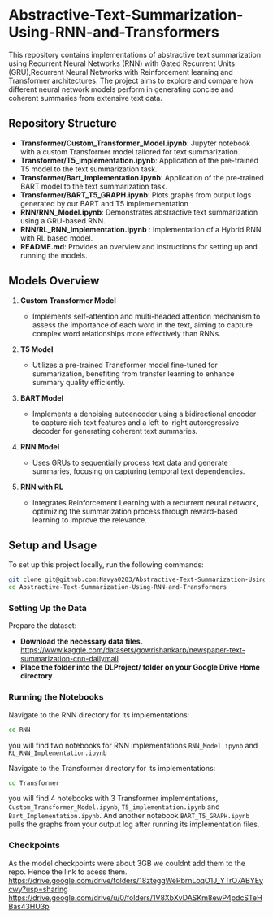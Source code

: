 # Abstractive-Text-Summarization-Using-RNN-and-Transformers


This repository contains implementations of abstractive text summarization using Recurrent Neural Networks (RNN) with Gated Recurrent Units (GRU),Recurrent Neural Networks with Reinforcement learning and Transformer architectures. The project aims to explore and compare how different neural network models perform in generating concise and coherent summaries from extensive text data.

## Repository Structure

- **Transformer/Custom_Transformer_Model.ipynb**: Jupyter notebook with a custom Transformer model tailored for text summarization.
- **Transformer/T5_implementation.ipynb**: Application of the pre-trained T5 model to the text summarization task.
- **Transformer/Bart_Implementation.ipynb**: Application of the pre-trained BART model to the text summarization task.
- **Transformer/BART_T5_GRAPH.ipynb**: Plots graphs from output logs generated by our BART and T5 implemementation
- **RNN/RNN_Model.ipynb**: Demonstrates abstractive text summarization using a GRU-based RNN.
- **RNN/RL_RNN_Implementation.ipynb** : Implementation of a Hybrid RNN with RL based model.
- **README.md**: Provides an overview and instructions for setting up and running the models.

## Models Overview

1. **Custom Transformer Model**
   - Implements self-attention and multi-headed attention mechanism to assess the importance of each word in the text, aiming to capture complex word relationships more effectively than RNNs.

3. **T5 Model**
   - Utilizes a pre-trained Transformer model fine-tuned for summarization, benefiting from transfer learning to enhance summary quality efficiently.
     
4. **BART Model**
   - Implements a denoising autoencoder using a bidirectional encoder to capture rich text features and a left-to-right autoregressive decoder for generating coherent text summaries.
  
5. **RNN Model**
   - Uses GRUs to sequentially process text data and generate summaries, focusing on capturing temporal text dependencies.
     
6. **RNN with RL**
   - Integrates Reinforcement Learning with a recurrent neural network, optimizing the summarization process through reward-based learning to improve the relevance.

## Setup and Usage
To set up this project locally, run the following commands:

```bash
git clone git@github.com:Navya0203/Abstractive-Text-Summarization-Using-RNN-and-Transformers.git
cd Abstractive-Text-Summarization-Using-RNN-and-Transformers
```

### Setting Up the Data

Prepare the dataset:
- **Download the necessary data files.**
   https://www.kaggle.com/datasets/gowrishankarp/newspaper-text-summarization-cnn-dailymail
- **Place the folder into the DLProject/ folder on your Google Drive Home directory**

### Running the Notebooks
Navigate to the RNN directory for its implementations:
```bash
cd RNN
```
you will find two notebooks for RNN implementations `RNN_Model.ipynb` and `RL_RNN_Implementation.ipynb`

Navigate to the Transformer directory for its implementations:
```bash
cd Transformer
```
you will find 4 notebooks with 3 Transformer implementations, `Custom_Transformer_Model.ipynb`, `T5_implementation.ipynb` and `Bart_Implementation.ipynb`. And another notebook `BART_T5_GRAPH.ipynb` pulls the graphs from your output log after running its implementation files.

### Checkpoints

As the model checkpoints were about 3GB we couldnt add them to the repo. Hence the link to acess them.
https://drive.google.com/drive/folders/18zteggWePbrnLoqO1J_YTrO7ABYEycwy?usp=sharing
https://drive.google.com/drive/u/0/folders/1V8XbXvDASKm8ewP4pdcSTeHBas43HU3p

